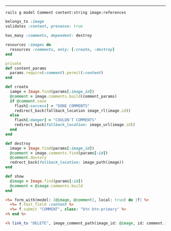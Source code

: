 ######
---

```sh
rails g model Comment content:string image:references

```

```models/comment.rb
belongs_to :image
validates :content, presence: true
```

```models/image.rb
has_many :comments, dependent: destroy
```

```config/routes.rb
resources :images do
  resources :comments, only: [:create, :destroy]
end
```

```app/controller/controllers_comments.rb
private 
def content_params
  params.require(:comment).permit(:content)
end

def create
  iamge = Image.find(params[:image_id])
  @comment = image.comments.build(comment_params)
  if @comment.save
    flash[:success] = "DONE COMMENTS"
    redirect_back(fallback_location image_rl(image.id))
  else
    flash[:danger] = "COULDN'T COMMENTS"
    redirect_back(fallback_location: image_url(image.id))
  end
end

def destroy
  image = Image.find(params[:image_id])
  @comment = image.comments.find(params[:id])
  @comment.destory
  redrect_back(fallback_location: image_path(image))
end

def show
  @image = Image.find(params[:id])
  @comment = @image.comments.build
end
```

```app/views/_form.html.erb
<%= form_with(model: [@image, @comment], local: true) do |f| %>
  <%= f.text_field :content %>
  <%= f.submit "COMMENT", class: "btn btn-primary" %>
<% end %>

<% link_to "DELETE", image_comment_path(image_id: @image, id: comment.id), method: :delete %>
```



```
```

```
```

```
```




